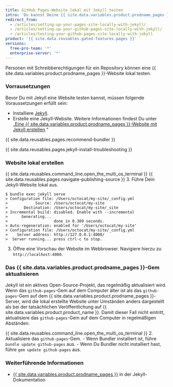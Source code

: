 ```yaml
---
title: GitHub Pages-Website lokal mit Jekyll testen
intro: 'Du kannst Deine {{ site.data.variables.product.prodname_pages }}-Website lokal erstellen, um damit eine Vorschau der Änderungen an Deiner Website zu prüfen und diese Änderungen zu testen.'
redirect_from:
  - /articles/setting-up-your-pages-site-locally-with-jekyll/
  - /articles/setting-up-your-github-pages-site-locally-with-jekyll/
  - /articles/testing-your-github-pages-site-locally-with-jekyll
product: '{{ site.data.reusables.gated-features.pages }}'
versions:
  free-pro-team: '*'
  enterprise-server: '*'
---
```


Personen mit Schreibberechtigungen für ein Repository können eine {{ site.data.variables.product.prodname_pages }}-Website lokal testen.

### Vorrausetzungen

Bevor Du mit Jekyll eine Website testen kannst, müssen folgende Voraussetzungen erfüllt sein:
  - Installiere [Jekyll](https://jekyllrb.com/docs/installation/).
  - Erstelle eine Jekyll-Website. Weitere Informationen findest Du unter „[Eine {{ site.data.variables.product.prodname_pages }}-Website mit Jekyll erstellen](/articles/creating-a-github-pages-site-with-jekyll).“

{{ site.data.reusables.pages.recommend-bundler }}

{{ site.data.reusables.pages.jekyll-install-troubleshooting }}

### Website lokal erstellen

{{ site.data.reusables.command_line.open_the_multi_os_terminal }}
{{ site.data.reusables.pages.navigate-publishing-source }}
3. Führe Dein Jekyll-Website lokal aus.
  ```shell
  $ bundle exec jekyll serve
  > Configuration file: /Users/octocat/my-site/_config.yml
  >            Source: /Users/octocat/my-site
  >       Destination: /Users/octocat/my-site/_site
  > Incremental build: disabled. Enable with --incremental
  >      Generating...
  >                    done in 0.309 seconds.
  > Auto-regeneration: enabled for '/Users/octocat/my-site'
  > Configuration file: /Users/octocat/my-site/_config.yml
  >    Server address: http://127.0.0.1:4000/
  >  Server running... press ctrl-c to stop.
  ```
3. Öffne eine Vorschau der Website im Webbrowser. Navigiere hierzu zu `http://localhost:4000`.

### Das {{ site.data.variables.product.prodname_pages }}-Gem aktualisieren

Jekyll ist ein aktives Open-Source-Projekt, das regelmäßig aktualisiert wird. Wenn das `github-pages`-Gem auf dem Computer älter ist als das `github-pages`-Gem auf dem {{ site.data.variables.product.prodname_pages }}-Server, wird die lokal erstellte Website unter Umständen anders dargestellt als bei der tatsächlichen Veröffentlichung auf {{ site.data.variables.product.product_name }}. Damit dieser Fall nicht eintritt, aktualisiere das `github-pages`-Gem auf dem Computer in regelmäßigen Abständen.

{{ site.data.reusables.command_line.open_the_multi_os_terminal }}
2. Aktualisiere das `github-pages`-Gem.
    - Wenn Bundler installiert ist, führe `bundle update github-pages` aus.
    - Wenn Du Bundler nicht installiert hast, führe `gem update github-pages` aus.

### Weiterführende Informationen

- [{{ site.data.variables.product.prodname_pages }}](http://jekyllrb.com/docs/github-pages/) in der Jekyll-Dokumentation
